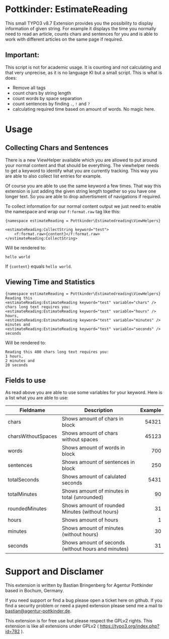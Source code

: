 # Pottkinder: EstimateReading

This small TYPO3 v8.7 Extension provides you the possibility to display information of given string. For example it displays the time you normally need to read an article, counts chars and sentences for you and is able to work with different articles on the same page if required.

## Important:

This script is not for academic usage. It is counting and not calculating and that very unprecise, as it is no language KI but a small script. This is what is does:

* Remove all tags
* count chars by string length
* count words by space separation
* count sentences by finding `.`, `!` and `?`
* calculating required time based on amount of words. No magic here.

# Usage

## Collecting Chars and Sentences

There is a new ViewHelper available which you are allowed to put around your normal content and that should be everything. The viewhelper needs to get a keyword to identify what you are currently tracking. This way you are able to also collect list entries for example.

Of course you are able to use the same keyword a few times. That way this extension is just adding the given string length together so you have one longer text. So you are able to drop advertisment of navigations if required.

To collect information for our normal content output we just need to enable the namespace and wrap our `f:format.raw` tag like this:

```
{namespace estimateReading = Pottkinder\Estimatedreading\ViewHelpers}

<estimateReading:CollectString keyword="test">
    <f:format.raw>{content}</f:format.raw>
</estimateReading:CollectString>
```

Will be rendered to:

```
hello world
```

If `{content}` equals `hello world`.

## Viewing Time and Statistics

```
{namespace estimateReading = Pottkinder\Estimatedreading\ViewHelpers}
Reading this 
<estimateReading:EstimateReading keyword="test" variable="chars" /> chars long text requires you: 
<estimateReading:EstimateReading keyword="test" variable="hours" /> hours,
<estimateReading:EstimateReading keyword="test" variable="minutes" /> minutes and
<estimateReading:EstimateReading keyword="test" variable="seconds" /> seconds
```

Will be rendered to:

```
Reading this 400 chars long text requires you:
1 hours,
2 minutes and
20 seconds
```

## Fields to use

As read above you are able to use some variables for your keyword. Here is a list what you are able to use:

| Fieldname          | Description                                         | Example  |
| ------------------ |-----------------------------------------------------| --------:|
| chars              | Shows amount of chars in block                      | 54321    |
| charsWithoutSpaces | Shows amount of chars without spaces                | 45123    |
| words              | Shows amount of words in block                      | 700      |
| sentences          | Shows amount of sentences in block                  | 250      |
| totalSeconds       | Shows amount of calulated seconds                   | 5431     |
| totalMinutes       | Shows amount of minutes in total (unrounded)        | 90       |
| roundedMinutes     | Shows amount of rounded Minutes (without hours)     | 31       |
| hours              | Shows amount of hours                               | 1        |
| minutes            | Shows amount of minutes (without hours)             | 30       |
| seconds            | Shows amount of seconds (without hours and minutes) | 31       |


# Support and Disclamer

This extension is written by Bastian Bringenberg for Agentur Pottkinder based in Bochum, Germany.

If you need support or find a bug please open a ticket here on github. If you find a security problem or need a payed extension please send me a mail to <bastian@agentur-pottkinder.de>.

This extension is for free use but please respect the GPLv2 rights. This extension is like all extensions under GPLv2 ( https://typo3.org/index.php?id=782 ).